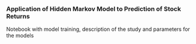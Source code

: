 ### Application of Hidden Markov Model to Prediction of Stock Returns
Notebook with model training, description of the study and parameters for the models
